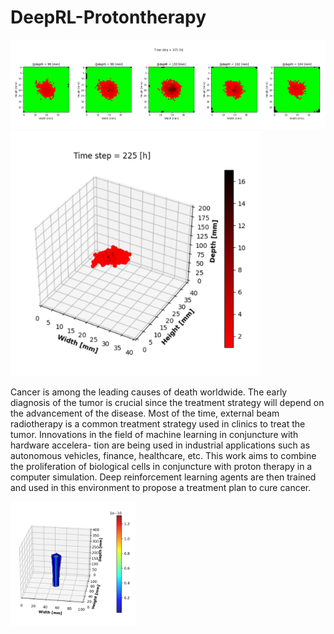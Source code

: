 # DeepRL-Protontherapy

<img src="readme_illustrations/proliferationsPlanes.png" alt="drawing" width="600"/> <img src="readme_illustrations/tumor3D.png" alt="drawing" width="400"/> 

Cancer is among the leading causes of death worldwide. The early diagnosis of the tumor is crucial since the treatment strategy will depend on the advancement of the disease. Most of the time, external beam radiotherapy is a common treatment strategy used in clinics to treat the tumor. Innovations in the field of machine learning in conjuncture with hardware accelera- tion are being used in industrial applications such as autonomous vehicles, finance, healthcare, etc.
This work aims to combine the proliferation of biological cells in conjuncture with proton therapy in a computer simulation. Deep reinforcement learning agents are then trained and used in this environment to propose a treatment plan to cure cancer.

<img src="readme_illustrations/beam3D.png" alt="drawing" width="200"/>
